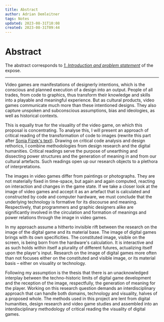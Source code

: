 ```yaml
---
title: Abstract
author: Adrian Demleitner
tags: Notes
updated: 2023-08-31T10:08
created: 2023-08-31T09:44
---
```

# Abstract
The abstract corresponds to *[1. Introduction and problem statement](output/expose.md#1.%20Introduction%20and%20problem%20statement)* of the expose.

---

Video games are manifestations of designerly intentions, which is the conscious and planned execution of a design into an output. People of all trades, from code to graphics, thus transform their knowledge and skills into a playable and meaningful experience. But as cultural products, video games communicate much more than these intentioned designs. They also capture unspoken and subconscious assumptions, bias and ideologies, as well as historical contexts.

This is equally true for the visuality of the video game, on which this proposal is concentrating. To analyse this, I will present an approach of critical reading of the transformation of code to images (rewrite this part after [Sonia Fizek's text](literature/fizekLudicGlassMaking2022.md)). Drawing on critical code analysis and design rethorics, I combine methodologies from design research and the digital humanities. Critical readings serve the purpose of unearthing and dissecting power structures and the generation of meaning in and from our cultural artefacts. Such readings open up our research objects to a plethora of interpretations.

The images in video games differ from paintings or photographs. They are not materially fixed in time-space, but again and again computed, reacting on interaction and changes in the game state. If we take a closer look at the image of video games and accept it as an artefact that is calculated and constructed by code and computer hardware, we must conclude that the underlying technology is formative for its discourse and meaning. Respectively, that programmers and graphic designers alike are significantly involved in the circulation and formation of meanings and power relations through the image in video games.

In my approach assume a hitherto invisible rift between the research on the image of the digital game and its material base. The image of digital games brings with its own specificities. The constituted image, visible on the screen, is being born from the hardware's calculation. It is interactive and as such holds within itself a plurality of different futures, actualizing itself upon the player's input. Research on the image of digital games more often than not focuses either on the constituted and visible image, or its material basis – either on visuality or technology.

Following my assumption is the thesis that there is an unacknowledged interplay between the techno-historic limits of digital game development and the reception of the image, respectfully, the generation of meaning for the player. Working on this research question demands an interdisciplinary approach that can handle both domains, technology and visuality, halves of a proposed whole. The methods used in this project are lent from digital humanities, design research and video game studies and assembled into an interdisciplinary methodology of critical reading the visuality of digital games.
